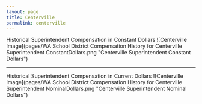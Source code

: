 ```yaml
---
layout: page
title: Centerville
permalink: centerville
---
```



Historical Superintendent Compensation in Constant Dollars
![Centerville Image](pages/WA School District Compensation History for Centerville Superintendent ConstantDollars.png "Centerville Superintendent Constant Dollars")

___

Historical Superintendent Compensation in Current Dollars
![Centerville Image](pages/WA School District Compensation History for Centerville Superintendent NominalDollars.png "Centerville Superintendent Nominal Dollars")